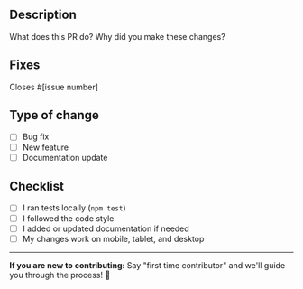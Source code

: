 ## Description

What does this PR do? Why did you make these changes?

## Fixes

Closes #[issue number]

## Type of change

- [ ] Bug fix
- [ ] New feature
- [ ] Documentation update

## Checklist

- [ ] I ran tests locally (`npm test`)
- [ ] I followed the code style
- [ ] I added or updated documentation if needed
- [ ] My changes work on mobile, tablet, and desktop

---

**If you are new to contributing:** Say "first time contributor" and we'll guide you through the process! 🎉
